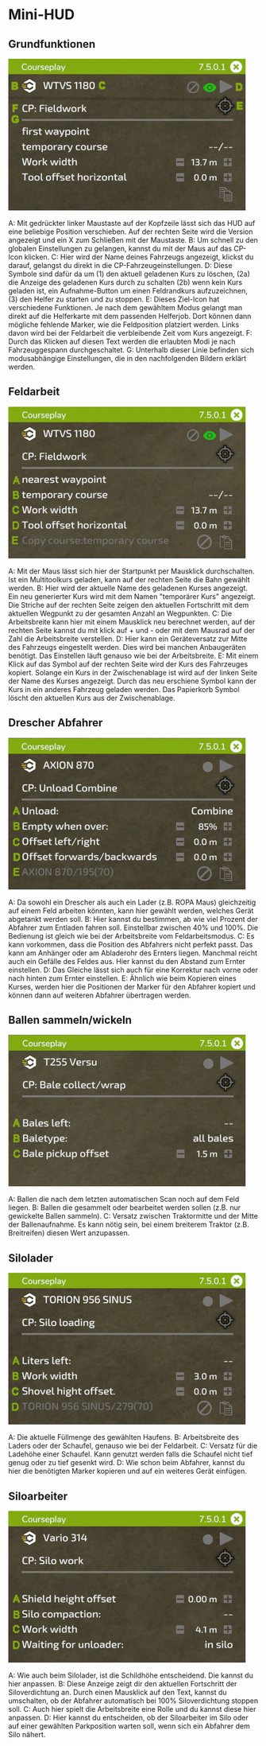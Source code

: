 # Mini-HUD

## Grundfunktionen

![Image](assets/images/minihudhelp_general_0_0_478_305.png)


A: Mit gedrückter linker Maustaste auf der Kopfzeile lässt sich das HUD auf eine beliebige Position verschieben. Auf der rechten Seite wird die Version angezeigt und ein X zum Schließen mit der Maustaste.
B: Um schnell zu den globalen Einstellungen zu gelangen, kannst du mit der Maus auf das CP-Icon klicken.
C: Hier wird der Name deines Fahrzeugs angezeigt, klickst du darauf, gelangst du direkt in die CP-Fahrzeugeinstellungen.
D: Diese Symbole sind dafür da um (1) den aktuell geladenen Kurs zu löschen, (2a) die Anzeige des geladenen Kurs durch zu schalten (2b) wenn kein Kurs geladen ist, ein Aufnahme-Button um einen Feldrandkurs aufzuzeichnen, (3) den Helfer zu starten und zu stoppen.
E: Dieses Ziel-Icon hat verschiedene Funktionen. Je nach dem gewähltem Modus gelangt man direkt auf die Helferkarte mit dem passenden Helferjob. Dort können dann mögliche fehlende Marker, wie die Feldposition platziert werden. Links davon wird bei der Feldarbeit die verbleibende Zeit vom Kurs angezeigt.
F: Durch das Klicken auf diesen Text werden die erlaubten Modi je nach Fahrzeuggespann durchgeschaltet.
G: Unterhalb dieser Linie befinden sich modusabhängige Einstellungen, die in den nachfolgenden Bildern erklärt werden.


## Feldarbeit

![Image](assets/images/minihudhelp_fieldwork_0_0_478_305.png)


A: Mit der Maus lässt sich hier der Startpunkt per Mausklick durchschalten. Ist ein Multitoolkurs geladen, kann auf der rechten Seite die Bahn gewählt werden.
B: Hier wird der aktuelle Name des geladenen Kurses angezeigt. Ein neu generierter Kurs wird mit dem Namen "temporärer Kurs" angezeigt. Die Striche auf der rechten Seite zeigen den aktuellen Fortschritt mit dem aktuellen Wegpunkt zu der gesamten Anzahl an Wegpunkten.
C: Die Arbeitsbreite kann hier mit einem Mausklick neu berechnet werden, auf der rechten Seite kannst du mit klick auf + und - oder mit dem Mausrad auf der Zahl die Arbeitsbreite verstellen.
D: Hier kann ein Geräteversatz zur Mitte des Fahrzeugs eingestellt werden. Dies wird bei manchen Anbaugeräten benötigt. Das Einstellen läuft genauso wie bei der Arbeitsbreite.
E: Mit einem Klick auf das Symbol auf der rechten Seite wird der Kurs des Fahrzeuges kopiert. Solange ein Kurs in der Zwischenablage ist wird auf der linken Seite der Name des Kurses angezeigt. Durch das neu erschiene Symbol kann der Kurs in ein anderes Fahrzeug geladen werden. Das Papierkorb Symbol löscht den aktuellen Kurs aus der Zwischenablage.


## Drescher Abfahrer

![Image](assets/images/minihudhelp_combineunload_0_0_478_305.png)


A: Da sowohl ein Drescher als auch ein Lader (z.B. ROPA Maus) gleichzeitig auf einem Feld arbeiten könnten, kann hier gewählt werden, welches Gerät abgetankt werden soll.
B: Hier kannst du bestimmen, ab wie viel Prozent der Abfahrer zum Entladen fahren soll. Einstellbar zwischen 40% und 100%. Die Bedienung ist gleich wie bei der Arbeitsbreite vom Feldarbeitsmodus.
C: Es kann vorkommen, dass die Position des Abfahrers nicht perfekt passt. Das kann am Anhänger oder am Abladerohr des Ernters liegen. Manchmal reicht auch ein Gefälle des Feldes aus. Hier kannst du den Abstand zum Ernter einstellen.
D: Das Gleiche lässt sich auch für eine Korrektur nach vorne oder nach hinten zum Ernter einstellen.
E: Ähnlich wie beim Kopieren eines Kurses, werden hier die Positionen der Marker für den Abfahrer kopiert und können dann auf weiteren Abfahrer übertragen werden.


## Ballen sammeln/wickeln

![Image](assets/images/minihudhelp_balecollect_0_0_478_305.png)


A: Ballen die nach dem letzten automatischen Scan noch auf dem Feld liegen.
B: Ballen die gesammelt oder bearbeitet werden sollen (z.B. nur gewickelte Ballen sammeln).
C: Versatz zwischen Traktormitte und der Mitte der Ballenaufnahme. Es kann nötig sein, bei einem breiterem Traktor (z.B. Breitreifen) diesen Wert anzupassen.


## Silolader

![Image](assets/images/minihudhelp_siloloader_0_0_478_305.png)


A: Die aktuelle Füllmenge des gewählten Haufens.
B: Arbeitsbreite des Laders oder der Schaufel, genauso wie bei der Feldarbeit.
C: Versatz für die Ladehöhe einer Schaufel. Kann genutzt werden falls die Schaufel nicht tief genug oder zu tief gesenkt wird.
D: Wie schon beim Abfahrer, kannst du hier die benötigten Marker kopieren und auf ein weiteres Gerät einfügen.


## Siloarbeiter

![Image](assets/images/minihudhelp_siloworker_0_0_478_305.png)


A: Wie auch beim Silolader, ist die Schildhöhe entscheidend. Die kannst du hier anpassen.
B: Diese Anzeige zeigt dir den aktuellen Fortschritt der Siloverdichtung an. Durch einen Mausklick auf den Text, kannst du umschalten, ob der Abfahrer automatisch bei 100% Siloverdichtung stoppen soll.
C: Auch hier spielt die Arbeitsbreite eine Rolle und du kannst diese hier anpassen.
D: Hier kannst du entscheiden, ob der Siloarbeiter im Silo oder auf einer gewählten Parkposition warten soll, wenn sich ein Abfahrer dem Silo nähert.


